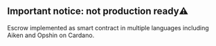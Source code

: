 ## Important notice: not production ready⚠️

Escrow implemented as smart contract in multiple languages including Aiken and Opshin on Cardano.
